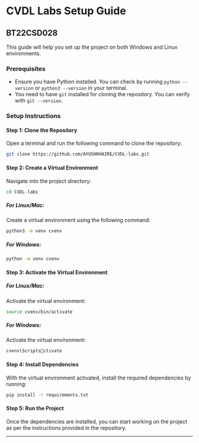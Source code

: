 
# CVDL Labs Setup Guide

## BT22CSD028

This guide will help you set up the project on both Windows and Linux environments.

### Prerequisites

- Ensure you have Python installed. You can check by running `python --version` or `python3 --version` in your terminal.
- You need to have `git` installed for cloning the repository. You can verify with `git --version`.

### Setup Instructions

#### Step 1: Clone the Repository

Open a terminal and run the following command to clone the repository:

```bash
git clone https://github.com/AYUSHKHAIRE/CVDL-labs.git
```

#### Step 2: Create a Virtual Environment

Navigate into the project directory:

```bash
cd CVDL-labs
```

##### For Linux/Mac:

Create a virtual environment using the following command:

```bash
python3 -m venv cvenv
```

##### For Windows:

```bash
python -m venv cvenv
```

#### Step 3: Activate the Virtual Environment

##### For Linux/Mac:

Activate the virtual environment:

```bash
source cvenv/bin/activate
```

##### For Windows:

Activate the virtual environment:

```bash
cvenv\Scriptsctivate
```

#### Step 4: Install Dependencies

With the virtual environment activated, install the required dependencies by running:

```bash
pip install -r requirements.txt
```

#### Step 5: Run the Project

Once the dependencies are installed, you can start working on the project as per the instructions provided in the repository.

---
